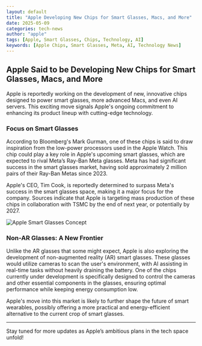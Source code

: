 ```yaml
---
layout: default
title: "Apple Developing New Chips for Smart Glasses, Macs, and More"
date: 2025-05-09
categories: tech-news
author: "apple"
tags: [Apple, Smart Glasses, Chips, Technology, AI]
keywords: [Apple Chips, Smart Glasses, Meta, AI, Technology News]
---
```


## Apple Said to be Developing New Chips for Smart Glasses, Macs, and More

Apple is reportedly working on the development of new, innovative chips designed to power smart glasses, more advanced Macs, and even AI servers. This exciting move signals Apple's ongoing commitment to enhancing its product lineup with cutting-edge technology.

### Focus on Smart Glasses

According to Bloomberg's Mark Gurman, one of these chips is said to draw inspiration from the low-power processors used in the Apple Watch. This chip could play a key role in Apple's upcoming smart glasses, which are expected to rival Meta’s Ray-Ban Meta glasses. Meta has had significant success in the smart glasses market, having sold approximately 2 million pairs of their Ray-Ban Metas since 2023.

Apple's CEO, Tim Cook, is reportedly determined to surpass Meta's success in the smart glasses space, making it a major focus for the company. Sources indicate that Apple is targeting mass production of these chips in collaboration with TSMC by the end of next year, or potentially by 2027.

![Apple Smart Glasses Concept](https://images.pexels.com/photos/30547578/pexels-photo-30547578/free-photo-of-futuristic-red-and-black-digital-art-illustration.jpeg?auto=compress&cs=tinysrgb&w=1260&h=750&dpr=1)

### Non-AR Glasses: A New Frontier

Unlike the AR glasses that some might expect, Apple is also exploring the development of non-augmented reality (AR) smart glasses. These glasses would utilize cameras to scan the user's environment, with AI assisting in real-time tasks without heavily draining the battery. One of the chips currently under development is specifically designed to control the cameras and other essential components in the glasses, ensuring optimal performance while keeping energy consumption low.

Apple's move into this market is likely to further shape the future of smart wearables, possibly offering a more practical and energy-efficient alternative to the current crop of smart glasses.

---

Stay tuned for more updates as Apple’s ambitious plans in the tech space unfold!
